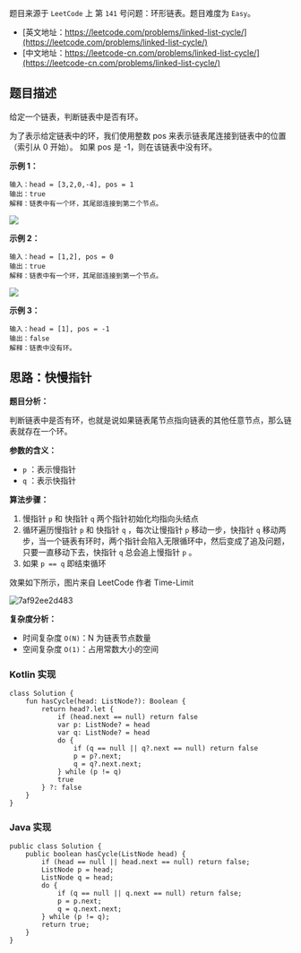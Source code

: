 题目来源于 `LeetCode` 上 第 `141` 号问题：环形链表。题目难度为 `Easy`。

* [英文地址：https://leetcode.com/problems/linked-list-cycle/](https://leetcode.com/problems/linked-list-cycle/) 
* [中文地址：https://leetcode-cn.com/problems/linked-list-cycle/](https://leetcode-cn.com/problems/linked-list-cycle/) 

## 题目描述

给定一个链表，判断链表中是否有环。

为了表示给定链表中的环，我们使用整数 pos 来表示链表尾连接到链表中的位置（索引从 0 开始）。 如果 pos 是 -1，则在该链表中没有环。

**示例 1：**

```
输入：head = [3,2,0,-4], pos = 1
输出：true
解释：链表中有一个环，其尾部连接到第二个节点。
```

![](http://cdn.51git.cn/2020-08-21-15980119816735.jpg)


**示例 2：**

```
输入：head = [1,2], pos = 0
输出：true
解释：链表中有一个环，其尾部连接到第一个节点。
```

![](http://cdn.51git.cn/2020-08-21-15980120148210.jpg)


**示例 3：**

```
输入：head = [1], pos = -1
输出：false
解释：链表中没有环。
```

## 思路：快慢指针

**题目分析：**

判断链表中是否有环，也就是说如果链表尾节点指向链表的其他任意节点，那么链表就存在一个环。

**参数的含义：**

* `p` ：表示慢指针
* `q` ：表示快指针

**算法步骤：**

1. 慢指针 `p` 和 快指针 `q` 两个指针初始化均指向头结点
2. 循环遍历慢指针 `p` 和 快指针 `q` ，每次让慢指针 `p` 移动一步，快指针 `q` 移动两步，当一个链表有环时，两个指针会陷入无限循环中，然后变成了追及问题，只要一直移动下去，快指针 `q` 总会追上慢指针 `p` 。
3. 如果 `p == q` 即结束循环

效果如下所示，图片来自 LeetCode 作者 Time-Limit

![7af92ee2d483](http://cdn.51git.cn/2020-08-21-d1ac82780e5189d7d58406504c3b7b56c35165997bfbb4c325677af92ee2d483.gif)



**复杂度分析：**

* 时间复杂度 `O(N)`：N 为链表节点数量
* 空间复杂度 `O(1)`：占用常数大小的空间

### Kotlin 实现

```
class Solution {
    fun hasCycle(head: ListNode?): Boolean {
        return head?.let {
            if (head.next == null) return false
            var p: ListNode? = head
            var q: ListNode? = head
            do {
                if (q == null || q?.next == null) return false
                p = p?.next;
                q = q?.next.next;
            } while (p != q)
            true
        } ?: false
    }
}
```

### Java 实现

```
public class Solution {
    public boolean hasCycle(ListNode head) {
        if (head == null || head.next == null) return false;
        ListNode p = head;
        ListNode q = head;
        do {
            if (q == null || q.next == null) return false;
            p = p.next;
            q = q.next.next;
        } while (p != q);
        return true;
    }
}
```


